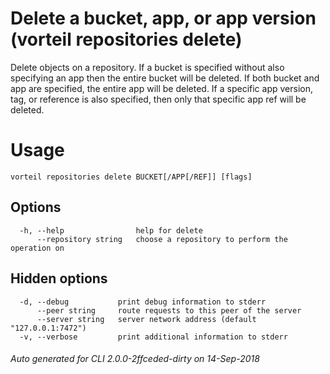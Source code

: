 # Delete a bucket, app, or app version (vorteil repositories delete)

Delete objects on a repository. If a bucket is specified without also specifying
an app then the entire bucket will be deleted. If both bucket and app are
specified, the entire app will be deleted. If a specific app version, tag, or
reference is also specified, then only that specific app ref will be deleted.

# Usage

```
vorteil repositories delete BUCKET[/APP[/REF]] [flags]
```

## Options

```
  -h, --help                help for delete
      --repository string   choose a repository to perform the operation on
```

## Hidden options

```
  -d, --debug           print debug information to stderr
      --peer string     route requests to this peer of the server
      --server string   server network address (default "127.0.0.1:7472")
  -v, --verbose         print additional information to stderr
```


###### Auto generated for CLI 2.0.0-2ffceded-dirty on 14-Sep-2018
